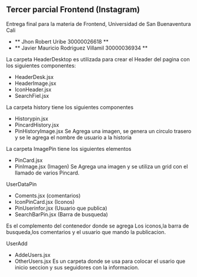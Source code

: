 ## Tercer parcial Frontend (Instagram)

Entrega final para la materia de Frontend, Universidad de San Buenaventura Cali
- ** Jhon Robert Uribe 30000026618 **
- ** Javier Mauricio Rodriguez Villamil 30000036934 **

La carpeta HeaderDesktop es utilizada para crear el Header del pagina con los siguientes componentes:
- HeaderDesk.jsx
- HeaderImage.jsx
- IconHeader.jsx
- SearchFiel.jsx 


La carpeta history tiene los siguientes componentes
- Historypin.jsx 
- PincardHistory.jsx
- PinHistoryImage.jsx
Se Agrega una imagen, se genera un circulo trasero y se le agrega el nombre de usuario a la historia 

La carpeta ImagePin tiene los siguientes elementos
- PinCard.jsx
- PinImage.jsx (Imagen)
Se Agrega una imagen y se utiliza un grid con el llamado de varios Pincard.


UserDataPin
- Coments.jsx         (comentarios)
- IconPinCard.jsx    (Iconos)
- PinUserinfor.jsx    (Usuario que publica)
- SearchBarPin.jsx    (Barra de busqueda)

Es el complemento del contenedor donde se agrega Los iconos,la barra de busqueda,los comentarios y el usuario que mando la publicacion.

UserAdd
- AddeUsers.jsx
- OtherUsers.jsx
Es un carpeta donde se usa para colocar el usario que inicio seccion y sus seguidores con la informacion.
